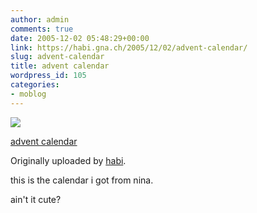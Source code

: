 ```yaml
---
author: admin
comments: true
date: 2005-12-02 05:48:29+00:00
link: https://habi.gna.ch/2005/12/02/advent-calendar/
slug: advent-calendar
title: advent calendar
wordpress_id: 105
categories:
- moblog
---
```



 [![](https://static.flickr.com/35/69284464_6f87352096_m.jpg)](https://www.flickr.com/photos/habi/69284464/)
   

 
  [advent calendar](https://www.flickr.com/photos/habi/69284464/)
    

  Originally uploaded by [habi](https://www.flickr.com/people/habi/).
 



this is the calendar i got from nina.  
  

ain't it cute?
  

